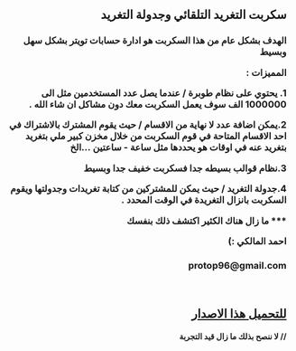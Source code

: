 <h2 dir="rtl" style="text-align: right;">سكربت التغريد التلقائي وجدولة التغريد </h2>


<h3 dir="rtl" style="text-align: right;">

<p dir="rtl" style="text-align: right;">الهدف بشكل عام من هذا السكربت هو ادارة حسابات تويتر بشكل سهل وبسيط </p>
<p dir="rtl" style="text-align: right;">المميزات :</p>

<p dir="rtl" style="text-align: right;">1. يحتوي على نظام طوبرة / عندما يصل عدد المستخدمين مثل الى 1000000 الف سوف يعمل السكربت معك دون مشاكل ان شاء الله .</p>
<p dir="rtl" style="text-align: right;">2.يمكن اضافة عدد لا نهاية من الاقسام / حيث يقوم المشترك بالاشتراك في احد الاقسام المتاحة في قوم السكربت من خلال مخزن كبير ملي بتغريد بتغريد عنه في اوقات هو يحددها مثل ساعة - ساعتين ...الخ</p>
<p dir="rtl" style="text-align: right;">3.نظام قوالب بسيطه جدا فسكربت خفيف جدا وبسيط</p>
<p dir="rtl" style="text-align: right;">4.جدولة التغريد / حيث يمكن للمشتركين من كتابة تغريدات وجدولتها ويقوم السكربت بانزال التغريدة في الوقت المحدد .</p>
<p dir="rtl" style="text-align: right;">*** ما زال هناك الكثير اكتشف ذلك بنفسك</p>
<p></p>
<p></p>
<p dir="rtl" style="text-align: right;">احمد المالكي :)</p>
<h3 dir="rtl" style="text-align: right;">protop96@gmail.com</h3>

</h3>
<br />

<h2 dir="rtl" style="text-align: right;"><a href="https://github.com/protop96/mghrd/archive/master.zip"> للتحميل هذا الاصدار </a></h2>
<h4 dir="rtl" style="text-align: right;">// لا ننصح بذلك ما زال قيد التجربة </h4>
